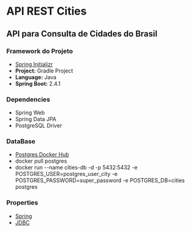 # API REST Cities

## API para Consulta de Cidades do Brasil

### Framework do Projeto
- [Spring Initializr](https://start.spring.io/ "Spring Initializr")
- **Project:** Gradle Project
- **Language:** Java
- **Spring Boot:** 2.4.1

### Dependencies
- Spring Web
- Spring Data JPA
- PostgreSQL Driver

### DataBase
- [Postgres Docker Hub](https://hub.docker.com/_/postgres "Postgres Docker Hub")
- docker pull postgres
- docker run --name cities-db -d -p 5432:5432 -e POSTGRES_USER=postgres_user_city -e POSTGRES_PASSWORD=super_password -e POSTGRES_DB=cities postgres

### Properties
- [Spring](https://docs.spring.io/spring-boot/docs/current/reference/html/appendix-application-properties.html "Spring")
- [JDBC](https://www.codejava.net/java-se/jdbc/jdbc-database-connection-url-for-common-databases "JDBC")
